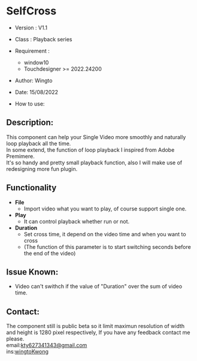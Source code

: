 # SelfCross

- Version     : V1.1
- Class       : Playback series
- Requirement :
  - window10
  - Touchdesigner >= 2022.24200

- Author:
  Wingto

- Date:
  15/08/2022
  
- How to use:
  
## Description:
This component can help your Single Video more smoothly and naturally loop playback all the time.
<br>In some extend, the function of loop playback I inspired from Adobe Premimere.
<br>It's so handy and pretty small playback function, also I will make use of redesigning more fun plugin.

## Functionality
- **File**
  - Import video what you want to play, of course support single one.
- **Play**
  - It can control playback whether run or not.
- **Duration**
  - Set cross time, it depend on the video time and when you want to cross
  - (The function of this parameter is to start switching seconds before the end of the video)


## Issue Known:
- Video can't swithch if the value of "Duration" over the sum of video time.

## Contact:

The component still is public beta so it limit maximun resolution of width and height is 1280 pixel respectively,
If you have any feedback contact me please.
<br>email:kty627341343@gmail.com
<br>ins:[wingtoKwong](https://www.instagram.com/wingtokwong/)


